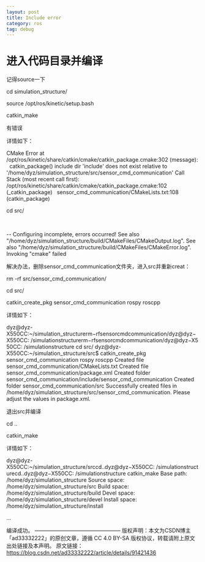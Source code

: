 ```yaml
---
layout: post
title: Include error
category: ros
tag: debug
---
```


# 进入代码目录并编译

记得source一下

cd simulation_structure/

source /opt/ros/kinetic/setup.bash

catkin_make


有错误

详情如下：

CMake Error at /opt/ros/kinetic/share/catkin/cmake/catkin_package.cmake:302 (message):
  catkin_package() include dir 'include' does not exist relative to
  '/home/dyz/simulation_structure/src/sensor_cmd_communication'
Call Stack (most recent call first):
  /opt/ros/kinetic/share/catkin/cmake/catkin_package.cmake:102 (_catkin_package)
  sensor_cmd_communication/CMakeLists.txt:108 (catkin_package)

cd src/

 

-- Configuring incomplete, errors occurred!
See also "/home/dyz/simulation_structure/build/CMakeFiles/CMakeOutput.log".
See also "/home/dyz/simulation_structure/build/CMakeFiles/CMakeError.log".
Invoking "cmake" failed


解决办法，删除sensor_cmd_communication文件夹，进入src并重新creat：

rm -rf src/sensor_cmd_communication/

cd src/

catkin_create_pkg sensor_cmd_communication rospy roscpp


详情如下：

dyz@dyz-X550CC:~/simulation_structurerm−rfsensorcmdcommunication/dyz@dyz−X550CC: /simulationstructurerm−rfsensorcmdcommunication/dyz@dyz−X550CC: /simulationstructure cd src/
dyz@dyz-X550CC:~/simulation_structure/src$ catkin_create_pkg sensor_cmd_communication rospy roscpp
Created file sensor_cmd_communication/CMakeLists.txt
Created file sensor_cmd_communication/package.xml
Created folder sensor_cmd_communication/include/sensor_cmd_communication
Created folder sensor_cmd_communication/src
Successfully created files in /home/dyz/simulation_structure/src/sensor_cmd_communication. Please adjust the values in package.xml.

退出src并编译

cd ..

catkin_make


详情如下：

dyz@dyz-X550CC:~/simulation_structure/srccd..dyz@dyz−X550CC: /simulationstructurecd..dyz@dyz−X550CC: /simulationstructure catkin_make
Base path: /home/dyz/simulation_structure
Source space: /home/dyz/simulation_structure/src
Build space: /home/dyz/simulation_structure/build
Devel space: /home/dyz/simulation_structure/devel
Install space: /home/dyz/simulation_structure/install

...

编译成功。
————————————————
版权声明：本文为CSDN博主「ad33332222」的原创文章，遵循 CC 4.0 BY-SA 版权协议，转载请附上原文出处链接及本声明。
原文链接：https://blog.csdn.net/ad33332222/article/details/91421436
